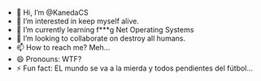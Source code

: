 - 👋 Hi, I’m @KanedaCS
- 👀 I’m interested in keep myself alive.
- 🌱 I’m currently learning f***g Net Operating Systems
- 💞️ I’m looking to collaborate on destroy all humans.
- 📫 How to reach me? Meh...
- 😄 Pronouns: WTF?
- ⚡ Fun fact: EL mundo se va a la mierda y todos pendientes del fútbol...

<!---
KanedaCS/KanedaCS is a ✨ special ✨ repository because its `README.md` (this file) appears on your GitHub profile.
You can click the Preview link to take a look at your changes.
--->
